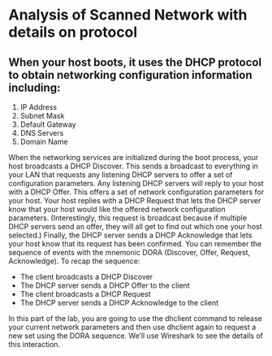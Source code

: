 # Analysis of Scanned Network with details on protocol

## When your host boots, it uses the DHCP protocol to obtain networking configuration information including: 

1. IP Address 
2. Subnet Mask 
3. Default Gateway 
4. DNS Servers 
5. Domain Name 

When the networking services are initialized during the boot process, your host broadcasts a DHCP Discover.  This sends a broadcast to everything in your LAN that requests any listening DHCP servers to offer a set of configuration parameters.   Any listening DHCP servers will reply to your host with a DHCP Offer.  This offers a set of network configuration parameters for your host.  Your host replies with a DHCP Request that lets the DHCP server know that your host would like the offered network configuration parameters.  (Interestingly, this request is broadcast because if multiple DHCP servers send an offer, they will all get to find out which one your host selected.)  Finally, the DHCP server sends a DHCP Acknowledge that lets your host know that its request has been confirmed.   You can remember the sequence of events with the mnemonic DORA (Discover, Offer, Request, Acknowledge). To recap the sequence: 

- The client broadcasts a DHCP Discover 
- The DHCP server sends a DHCP Offer to the client 
- The client broadcasts a DHCP Request 
- The DHCP server sends a DHCP Acknowledge to the client 

In this part of the lab, you are going to use the dhclient command to release your current network parameters and then use dhclient again to request a new set using the DORA sequence.  We’ll use Wireshark to see the details of this interaction. 

